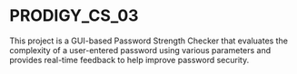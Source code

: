 # PRODIGY_CS_03
This project is a GUI-based Password Strength Checker that evaluates the complexity of a user-entered password using various parameters and provides real-time feedback to help improve password security.
